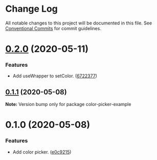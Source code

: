 # Change Log

All notable changes to this project will be documented in this file.
See [Conventional Commits](https://conventionalcommits.org) for commit guidelines.

# [0.2.0](https://git.faithlife.dev/Logos/FaithlifeEquipment/compare/color-picker-example@0.1.1...color-picker-example@0.2.0) (2020-05-11)


### Features

* Add useWrapper to setColor. ([6722377](https://git.faithlife.dev/Logos/FaithlifeEquipment/commits/67223775262b51064930dace8964397e8a046e40))





## [0.1.1](https://git.faithlife.dev/Logos/FaithlifeEquipment/compare/color-picker-example@0.1.0...color-picker-example@0.1.1) (2020-05-08)

**Note:** Version bump only for package color-picker-example





# 0.1.0 (2020-05-08)


### Features

* Add color picker. ([e0c9215](https://git.faithlife.dev/Logos/FaithlifeEquipment/commits/e0c9215f893d014ca6974f0fe791c5ecb51dc99e))
